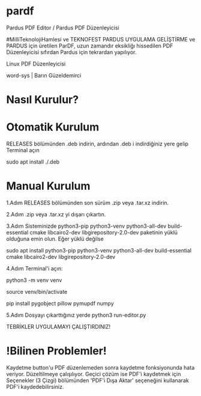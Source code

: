 # pardf
Pardus PDF Editor / Pardus PDF Düzenleyicisi

#MilliTeknolojiHamlesi ve TEKNOFEST PARDUS UYGULAMA GELİŞTİRME ve PARDUS için üretilen ParDF, uzun zamandır eksikliğı hissedilen PDF Düzenleyicisi sıfırdan Pardus için tekrardan yapılıyor.

Linux PDF Düzenleyicisi

word-sys | Barın Güzeldemirci

# Nasıl Kurulur?

# Otomatik Kurulum

RELEASES bölümünden .deb indirin, ardından .deb i indirdiğiniz yere gelip Terminal açın

sudo apt install ./.deb

# Manual Kurulum

1.Adım RELEASES bölümünden son sürüm .zip veya .tar.xz indirin.

2.Adım .zip veya .tar.xz yi dışarı çıkartın.

3.Adım Sisteminizde python3-pip python3-venv python3-all-dev build-essential cmake libcairo2-dev libgirepository-2.0-dev paketinin yüklü olduğuna emin olun. Eğer yüklü değilse

sudo apt install python3-pip python3-venv python3-all-dev build-essential cmake libcairo2-dev libgirepository-2.0-dev

4.Adım Terminal'i açın:

python3 -m venv venv 

source venv/bin/activate 

pip install pygobject pillow pymupdf numpy
                        
5.Adım Dosyayı çıkarttığınız yerde python3 run-editor.py

TEBRİKLER UYGULAMAYI ÇALIŞTIRDINIZ!

# !Bilinen Problemler!
Kaydetme button'u PDF düzenlemeden sonra kaydetme fonksiyonunda hata veriyor. Düzeltilmeye çalışılıyor. Geçici çözüm ise PDF'i kaydetmek için Seçenekler (3 Çizgi) bölümünden 'PDF'i Dışa Aktar' seçeneğini kullanarak PDF'i kaydedebilirsiniz.

                        
